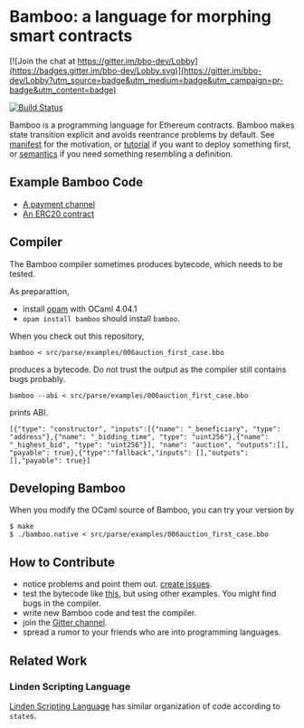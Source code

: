# Bamboo: a language for morphing smart contracts

[![Join the chat at https://gitter.im/bbo-dev/Lobby](https://badges.gitter.im/bbo-dev/Lobby.svg)](https://gitter.im/bbo-dev/Lobby?utm_source=badge&utm_medium=badge&utm_campaign=pr-badge&utm_content=badge)

[![Build Status](https://travis-ci.org/pirapira/bamboo.svg?branch=master)](https://travis-ci.org/pirapira/bamboo)

Bamboo is a programming language for Ethereum contracts.
Bamboo makes state transition explicit and avoids reentrance problems by default.
See [manifest](doc/manifest.md) for the motivation, or [tutorial](doc/tutorial.md) if you want to deploy something first, or [semantics](doc/semantics.md) if you need something resembling a definition.

## Example Bamboo Code

* [A payment channel](./src/parse/examples/00h_payment_channel.bbo)
* [An ERC20 contract](./src/parse/examples/01b_erc20better.bbo)

## Compiler

The Bamboo compiler sometimes produces bytecode, which needs to be tested.

As preparattion,
* install [opam](http://opam.ocaml.org/doc/Install.html) with OCaml 4.04.1
* `opam install bamboo`
should install `bamboo`.

When you check out this repository,
```
bamboo < src/parse/examples/006auction_first_case.bbo
```
produces a bytecode. Do not trust the output as the compiler still contains bugs probably.

```
bamboo --abi < src/parse/examples/006auction_first_case.bbo
```
prints ABI.
```
[{"type": "constructor", "inputs":[{"name": "_beneficiary", "type": "address"},{"name": "_bidding_time", "type": "uint256"},{"name": "_highest_bid", "type": "uint256"}], "name": "auction", "outputs":[], "payable": true},{"type":"fallback","inputs": [],"outputs": [],"payable": true}]
```

## Developing Bamboo

When you modify the OCaml source of Bamboo, you can try your version by
```
$ make
$ ./bamboo.native < src/parse/examples/006auction_first_case.bbo
```

## How to Contribute

* notice problems and point them out. [create issues](https://github.com/pirapira/bamboo/issues/new).
* test the bytecode like [this](doc/tutorial.md), but using other examples.  You might find bugs in the compiler.
* write new Bamboo code and test the compiler.
* join the [Gitter channel](https://gitter.im/bbo-dev/Lobby).
* spread a rumor to your friends who are into programming languages.

## Related Work

### Linden Scripting Language

[Linden Scripting Language](http://wiki.secondlife.com/wiki/Getting_started_with_LSL#Introducing_States_and_Events) has similar organization of code according to `state`s.
